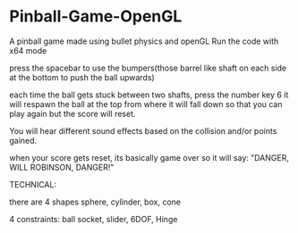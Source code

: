 # Pinball-Game-OpenGL
A pinball game made using bullet physics and openGL
Run the code with x64 mode

press the spacebar to use the bumpers(those barrel like shaft on each side at the bottom to push the ball upwards)

each time the ball gets stuck between two shafts, press the number key 6
it will respawn the ball at the top from where it will fall down so that you can play again
but the score will reset.

You will hear different sound effects based on the collision and/or points gained.

when your score gets reset, its basically game over so it will say: "DANGER, WILL ROBINSON, DANGER!"

TECHNICAL:

there are 4 shapes
sphere,
cylinder,
box,
cone

4 constraints:
ball socket,
slider,
6DOF,
Hinge



